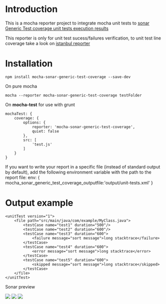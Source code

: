 # Introduction
This is a mocha reporter project to integrate mocha unit tests to [sonar Generic Test coverage unit tests execution results](http://docs.sonarqube.org/display/PLUG/Generic+Test+Coverage#GenericTestCoverage-UnitTestsExecutionResultsReportFormat)

This reporter is only for unit test sucess/failures verification, to unit test line coverage take a look on [istanbul reporter](https://www.npmjs.com/package/grunt-istanbul)

# Installation

	npm install mocha-sonar-generic-test-coverage --save-dev

On pure mocha 

	mocha --reporter mocha-sonar-generic-test-coverage testFolder

On **mocha-test** for use with grunt

	mochaTest: {
		coverage: {
			options: {
				reporter: 'mocha-sonar-generic-test-coverage',
				quiet: false
			},
			src: [
				'test.js'
			]
		}
	}

If you want to write your report in a specific file (instead of standard output by default), add the following environment variable with the path to the report file:
	env: {
    	mocha_sonar_generic_test_coverage_outputfile:'output/unit-tests.xml'
	}

# Output example 
	<unitTest version="1">
		<file path="src/main/java/com/example/MyClass.java">
			<testCase name="test1" duration="500"/>
			<testCase name="test2" duration="600"/>
			<testCase name="test3" duration="600">
				<failure message="sort message">long stacktrace</failure>
			</testCase>
			<testCase name="test4" duration="600">
				<error message="sort message">long stacktrace</error>
			</testCase>
			<testCase name="test5" duration="600">
				<skipped message="sort message">long stacktrace</skipped>
			</testCase>
		</file>
	</unitTest>

Sonar preview

![](http://i.imgur.com/mlxAPI1.jpg)
![](http://i.imgur.com/n9eCbt7.jpg)
![](http://i.imgur.com/Bfw0amn.jpg)
